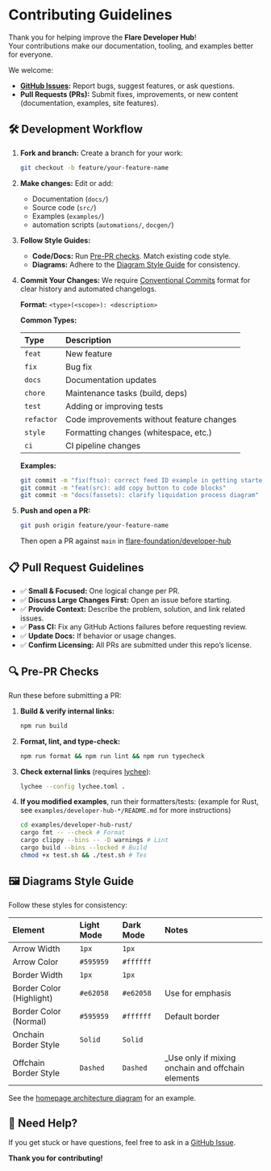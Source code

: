 # Contributing Guidelines

Thank you for helping improve the **Flare Developer Hub**!  
Your contributions make our documentation, tooling, and examples better for everyone.

We welcome:

- **[GitHub Issues](https://github.com/flare-foundation/developer-hub/issues):** Report bugs, suggest features, or ask questions.
- **Pull Requests (PRs):** Submit fixes, improvements, or new content (documentation, examples, site features).

## 🛠 Development Workflow

1.  **Fork and branch:** Create a branch for your work:

    ```bash
    git checkout -b feature/your-feature-name
    ```

2.  **Make changes:** Edit or add:
    - Documentation (`docs/`)
    - Source code (`src/`)
    - Examples (`examples/`)
    - automation scripts (`automations/`, `docgen/`)

3.  **Follow Style Guides:**
    - **Code/Docs:** Run [Pre-PR checks](#pre-pr-checks). Match existing code style.
    - **Diagrams:** Adhere to the [Diagram Style Guide](#diagrams-style-guide) for consistency.

4.  **Commit Your Changes:** We require [Conventional Commits](https://www.conventionalcommits.org/) format for clear history and automated changelogs.

    **Format:** `<type>(<scope>): <description>`

    **Common Types:**

    | Type       | Description                               |
    | :--------- | :---------------------------------------- |
    | `feat`     | New feature                               |
    | `fix`      | Bug fix                                   |
    | `docs`     | Documentation updates                     |
    | `chore`    | Maintenance tasks (build, deps)           |
    | `test`     | Adding or improving tests                 |
    | `refactor` | Code improvements without feature changes |
    | `style`    | Formatting changes (whitespace, etc.)     |
    | `ci`       | CI pipeline changes                       |

    **Examples:**

    ```bash
    git commit -m "fix(ftso): correct feed ID example in getting started guide"
    git commit -m "feat(src): add copy button to code blocks"
    git commit -m "docs(fassets): clarify liquidation process diagram"
    ```

5.  **Push and open a PR:**

    ```bash
    git push origin feature/your-feature-name
    ```

    Then open a PR against `main` in [flare-foundation/developer-hub](https://github.com/flare-foundation/developer-hub)

## 📋 Pull Request Guidelines

- ✅ **Small & Focused:** One logical change per PR.
- ✅ **Discuss Large Changes First:** Open an issue before starting.
- ✅ **Provide Context:** Describe the problem, solution, and link related issues.
- ✅ **Pass CI:** Fix any GitHub Actions failures before requesting review.
- ✅ **Update Docs:** If behavior or usage changes.
- ✅ **Confirm Licensing:** All PRs are submitted under this repo’s license.

## <a id="pre-pr-checks"></a>🔍 Pre-PR Checks

Run these before submitting a PR:

1. **Build & verify internal links:**

   ```bash
   npm run build
   ```

2. **Format, lint, and type-check:**

   ```bash
   npm run format && npm run lint && npm run typecheck
   ```

3. **Check external links** (requires [lychee](https://github.com/lycheeverse/lychee)):

   ```bash
   lychee --config lychee.toml .
   ```

4. **If you modified examples**, run their formatters/tests:
   (example for Rust, see `examples/developer-hub-*/README.md` for more instructions)

   ```bash
   cd examples/developer-hub-rust/
   cargo fmt -- --check # Format
   cargo clippy --bins -- -D warnings # Lint
   cargo build --bins --locked # Build
   chmod +x test.sh && ./test.sh # Tes
   ```

## <a id="diagrams-style-guide"></a>🖼 Diagrams Style Guide

Follow these styles for consistency:

| Element                  | Light Mode | Dark Mode | Notes                                              |
| :----------------------- | :--------- | :-------- | :------------------------------------------------- |
| Arrow Width              | `1px`      | `1px`     |                                                    |
| Arrow Color              | `#595959`  | `#ffffff` |                                                    |
| Border Width             | `1px`      | `1px`     |                                                    |
| Border Color (Highlight) | `#e62058`  | `#e62058` | Use for emphasis                                   |
| Border Color (Normal)    | `#595959`  | `#ffffff` | Default border                                     |
| Onchain Border Style     | `Solid`    | `Solid`   |                                                    |
| Offchain Border Style    | `Dashed`   | `Dashed`  | \_Use only if mixing onchain and offchain elements |

See the [homepage architecture diagram](https://dev.flare.network/#understand-the-architecture) for an example.

## 💬 Need Help?

If you get stuck or have questions, feel free to ask in a [GitHub Issue](https://github.com/flare-foundation/developer-hub/issues).

**Thank you for contributing\!**
